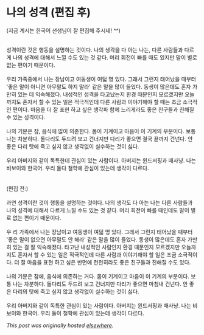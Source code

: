 # 나의 성격 (편집 후)

<div>
<p>(&#51648;&#44552; &#44228;&#49884;&#45716; &#54620;&#44397;&#50612; &#49440;&#49373;&#45784;&#51060; &#51096; &#54200;&#51665;&#54644; &#51452;&#49884;&#45348;!  ^^)<br><br></p>
<div>&#49457;&#44201;&#51060;&#46976; &#44163;&#51008; &#54665;&#46041;&#51012; &#49444;&#47749;&#54616;&#45716; &#44163;&#51060;&#45796;. &#45208;&#51032; &#49373;&#44033;&#51012; &#45796; &#50500;&#45716; &#45208;&#45716;, &#45796;&#47480; &#49324;&#46988;&#46308;&#44284; &#45796;&#47476;&#44172; &#45208;&#51032; &#49457;&#44201;&#50640; &#45824;&#54644;&#49436; &#45712;&#45188; &#49688;&#46020; &#51080;&#45716; &#44163; &#44057;&#45796;. &#47672;&#47532; &#54924;&#51204;&#51060; &#48736;&#47484; &#46412;&#46020; &#51080;&#51648;&#47564; &#47568;&#51060; &#48324;&#47196; &#50630;&#45716; &#54200;&#51060;&#44592; &#46412;&#47928;&#51060;&#45796;.</div>
<div><br></div>
<div>&#50864;&#47532; &#44032;&#51313;&#51473;&#50640;&#49436; &#45208;&#45716; &#51109;&#45224;&#51060;&#44256; &#50668;&#46041;&#49373;&#51060; &#50668;&#45919; &#47749; &#51080;&#45796;. &#44536;&#47000;&#49436; &#44536;&#47088;&#51648; &#53468;&#50612;&#45228;&#51012; &#46412;&#48512;&#53552; '&#51339;&#51008; &#47568;&#51060; &#50500;&#45768;&#47732; &#50500;&#47924;&#47568;&#46020; &#54616;&#51648; &#47568;&#46972;' &#44057;&#51008; &#47568;&#51012; &#47566;&#51060; &#46308;&#50632;&#45796;. &#46041;&#49373;&#51060; &#47566;&#51008;&#45936;&#46020; &#54844;&#51088; &#44032;&#47564;&#55176; &#51080;&#45716; &#45936; &#51061;&#49689;&#54644;&#51276;&#45796;. &#45236;&#49457;&#51201;&#51064; &#49457;&#44201;&#51012; &#53440;&#44256;&#45228;&#45716;&#51648; &#54872;&#44221; &#46412;&#47928;&#51064;&#51648; &#47784;&#47476;&#44192;&#51648;&#47564; &#50724;&#45720;&#44620;&#51648;&#46020; &#54844;&#51088;&#49436; &#54624; &#49688; &#51080;&#45716; &#51068;&#51008; &#51201;&#44537;&#51201;&#51064;&#45936; &#45796;&#47480; &#49324;&#46988;&#44284; &#51060;&#50556;&#44592;&#54644;&#50556; &#54624; &#46412;&#45716; &#51312;&#44552; &#49548;&#44537;&#51201;&#51064; &#54200;&#51060;&#45796;. &#47560;&#51020;&#51012; &#45908; &#51096; &#54364;&#54788; &#54616;&#44256; &#49910;&#51008; &#49373;&#44033;&#54028; &#54632;&#44760; &#45712;&#47532;&#44172;&#46972;&#46020; &#51339;&#51008; &#52828;&#44396;&#46308;&#44284; &#52828;&#54644;&#51656; &#49688; &#51080;&#45716; &#49457;&#44201;&#51060;&#45796;.</div>
<div><br></div>
<div>&#45208;&#51032; &#44592;&#48516;&#51008; &#51104;, &#51020;&#49885;&#50640; &#47566;&#51060; &#51032;&#51316;&#54620;&#45796;. &#47800;&#51060; &#44592;&#44228;&#51060;&#44256; &#47560;&#51020;&#51060; &#51060; &#44592;&#44228;&#51032; &#48512;&#48516;&#51060;&#45796;. &#48372;&#53685; &#45208;&#45716; &#52264;&#48516;&#54616;&#45796;. &#46028;&#45796;&#47532;&#46020; &#46160;&#46300;&#47140; &#48372;&#44256; &#44148;&#45320;&#51648;&#47564; &#45796;&#47532;&#44032; &#51339;&#51004;&#47732; &#44208;&#44397; &#45149;&#44620;&#51648; &#44148;&#45324;&#45796;. &#50504; &#51339;&#51008; &#45796;&#47532; &#53459;&#50640; &#51453;&#44256; &#49910;&#51648; &#50506;&#44256; &#49373;&#44033;&#50630;&#51060; &#49892;&#49688;&#54616;&#45716; &#44163;&#51060; &#49899;&#45796;.</div>
<div><br></div>
<div>&#50864;&#47532; &#50500;&#48260;&#51648;&#50752; &#44057;&#51060; &#46021;&#53945;&#54620;&#45936; &#44288;&#49900;&#51060; &#51080;&#45716; &#49324;&#46988;&#51060;&#45796;. &#50500;&#48260;&#51648;&#45716; &#50952;&#46300;&#49436;&#54609;&#44284; &#47588;&#49324;&#45285;. &#45208;&#45716; &#48708;&#48372;&#51060;&#50752; &#54620;&#44397;&#50612;. &#50864;&#47532; &#46168;&#45796; &#52384;&#54617;&#50640; &#44288;&#49900;&#51060; &#51080;&#45716;&#45936; &#49373;&#44033;&#51060; &#45796;&#47476;&#45796;.<span><span><br><br><br></span></span><div>(&#54200;&#51665; &#51204;:)<br><br>&#44284;&#50672; &#49457;&#44201;&#51060;&#46976; &#44163;&#51060; &#54665;&#46041;&#51012; &#49444;&#47749;&#54616;&#45716; &#44163;&#51060;&#45796;. &#45208;&#51032; &#49373;&#44033;&#46020; &#45796; &#50500;&#45716; &#45208;&#45716; &#45796;&#47480; &#49324;&#46988;&#46308;&#44284; &#45208;&#51032; &#49457;&#44201;&#50640; &#45824;&#54644;&#49436; &#45796;&#47476;&#44172; &#45712;&#45188; &#49688;&#46020; &#51080;&#45716; &#44163; &#44057;&#45796;. &#47672;&#47532; &#54924;&#51204;&#51060; &#48736;&#47484; &#46412;&#51064;&#45936;&#46020; &#47568;&#51060; &#48324;&#47196; &#50630;&#45716; &#54200;&#51060;&#44592; &#46412;&#47928;&#51060;&#45796;.</div>
<div><br></div>
<div>&#50864; &#47532; &#44032;&#51313;&#50640;&#49436; &#45208;&#45716; &#51109;&#45224;&#51060;&#44256; &#50668;&#46041;&#49373;&#51060; &#50668;&#45919; &#47749; &#51080;&#45796;. &#44536;&#47000;&#49436; &#44536;&#47088;&#51648; &#53468;&#50612;&#45228;&#51012; &#46412;&#48512;&#53552; '&#51339;&#51008; &#47568;&#51060; &#50630;&#51004;&#47732; &#50500;&#47924;&#47568;&#46020; &#50504; &#54644;&#46972;' &#44057;&#51008; &#47568;&#51012; &#47566;&#51060; &#46308;&#50632;&#45796;. &#46041;&#49373;&#51060; &#47566;&#51008;&#45936;&#46020; &#54844;&#51088; &#44032;&#47564;&#55176; &#51080;&#45716; &#44152; &#51096; &#51061;&#49689;&#54644;&#51276;&#45796;. &#53440;&#44256;&#45212; &#45236;&#49457;&#51201;&#51064; &#49324;&#46988;&#51064;&#51648; &#54872;&#44221; &#46412;&#47928;&#51064;&#51648; &#47784;&#47476;&#44192;&#51648;&#47564; &#50724;&#45720;&#44620;&#51648;&#46020; &#54844;&#51088;&#49436; &#54624; &#49688; &#51080;&#45716; &#51068;&#51008; &#51201;&#44537;&#51201;&#51064;&#45936; &#45796;&#47480; &#49324;&#46988;&#44284; &#51060;&#50556;&#44592;&#54644;&#50556; &#54624; &#51068;&#51008; &#51312;&#44552; &#49548;&#44537;&#51201;&#51060;&#45796;. &#45908; &#51096; &#47560;&#51020;&#51012; &#54364;&#54788; &#54616;&#44256; &#49910;&#51008; &#48152;&#47732;&#50640; &#52380;&#52380;&#55176;&#46972;&#46020; &#51339;&#51008; &#52828;&#44396;&#46308;&#44284; &#51652;&#54644;&#51656; &#49688;&#46020; &#51080;&#45796;.</div>
<div><br></div>
<div>&#45208;&#51032; &#44592;&#48516;&#51008; &#51104;&#50640;, &#51020;&#49885;&#50640; &#51032;&#51316;&#54616;&#45716; &#44144;&#45796;. &#47800;&#51060; &#44592;&#44228;&#51060;&#44256; &#47560;&#51020;&#51060; &#51060; &#44592;&#44228;&#51032; &#48512;&#48516;&#51060;&#45796;. &#48372;&#53685; &#45208;&#45716; &#52264;&#48516;&#54616;&#45796;. &#46028;&#45796;&#47532;&#46020; &#46160;&#46300;&#47140; &#48372;&#44256; &#44148;&#45320;&#51648;&#47564; &#45796;&#47532;&#44032; &#51339;&#51004;&#47732; &#47560;&#52840;&#45236; &#44148;&#45324;&#45796;. &#50504; &#51339;&#51008; &#45796;&#47532;&#51032; &#53459;&#50640; &#51453;&#44256; &#49910;&#51648; &#50506;&#44256; &#49373;&#44033;&#50630;&#51060; &#49892;&#49688;&#54616;&#45716; &#44163;&#51060; &#49899;&#45796;.</div>
<div><br></div>
<div>&#50864;&#47532; &#50500;&#48260;&#51648;&#50752; &#44057;&#51060; &#46021;&#53945;&#54620; &#44288;&#49900;&#51060; &#51080;&#45716; &#49324;&#46988;&#51060;&#45796;. &#50500;&#48260;&#51648;&#45716; &#50952;&#46300;&#49436;&#54609;&#44284; &#47588;&#49324;&#45285;. &#45208;&#45716; &#48708;&#48372;&#51060;&#50752; &#54620;&#44397;&#50612;. &#50864;&#47532; &#46168;&#51060; &#52384;&#54617;&#50640; &#44288;&#49900;&#51060; &#51080;&#45716;&#45936; &#49373;&#44033;&#51060; &#45796;&#47476;&#45796;.</div>
</div>
</div>


*This post was originally hosted [elsewhere](http://planspace.blogspot.com/2009/11/blog-post.html).*
